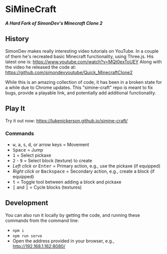 # SiMineCraft 
***A Hard Fork of SimonDev's Minecraft Clone 2***

## History

SimonDev makes really interesting video tutorials on YouTube. In a couple of them he's recreated basic Minecraft functionality, using Three.js. His latest one is: https://www.youtube.com/watch?v=MQt0exToUEY Along with the video he released the code at: https://github.com/simondevyoutube/Quick_MinecraftClone2

While this is an amazing collection of code, it has been in a broken state for a while due to Chrome updates. This "simine-craft" repo is meant to fix bugs, provide a playable link, and potentially add additional functionality.

## Play It

Try it out now: https://lukenickerson.github.io/simine-craft/

### Commands

* <kbd>w</kbd>, <kbd>a</kbd>, <kbd>s</kbd>, <kbd>d</kbd>, or arrow keys = Movement
* <kbd>Space</kbd> = Jump
* <kbd>1</kbd> = Select pickaxe
* <kbd>2</kbd> - <kbd>9</kbd> = Select block (texture) to create
* *Left click* or <kbd>Enter</kbd> = Primary action, e.g., use the pickaxe (if equipped)
* *Right click* or <kbd>Backspace</kbd> = Secondary action, e.g., create a block (if equipped)
* <kbd>t</kbd> = Toggle tool between adding a block and pickaxe
* <kbd>[</kbd> and <kbd>]</kbd> = Cycle blocks (textures)

## Development

You can also run it locally by getting the code, and running these commands from the command line:
* `npm i`
* `npm run serve`
* Open the address provided in your browser, e.g., http://192.168.1.162:8080/
